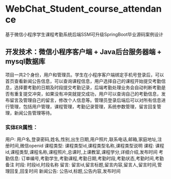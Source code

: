 # WebChat_Student_course_attendance
基于微信小程序学生课程考勤系统后端SSM可升级SpringBoot毕业源码案例设计

## 开发技术：微信小程序客户端 + Java后台服务器端 + mysql数据库

  项目一共2个身份，用户和管理员。学生在小程序客户端绑定手机号登录后，可以首页查看新闻公告信息，可以查询课程信息，用户选择自己的课程开始提交考勤信息，选择要考勤的日期及时段提交考勤记录，后端考勤处理业务会自动判断考勤是否有重复提交冲突，如果没有冲突就提交成功，用户可以查询自己的考勤信息，发布留言及管理自己的留言，修改个人信息等。管理员登录后端后可以对所有信息进行管理，包括用户管理，课程管理，考勤记录管理，系统参数管理，留言回复管理，新闻公告管理等待。

### 实体ER属性：
用户: 用户名,登录密码,姓名,性别,出生日期,用户照片,联系电话,邮箱,家庭地址,注册时间,微信openid
课程类型: 课程类型id,课程类型名称,课程类型说明
课程: 课程id,课程类型,课程名称,课程照片,总课时,上课教室,课程学分,详细介绍,发布时间
考勤信息: 订单编号,考勤学生,考勤课程,考勤日期,考勤时段,考勤状态,考勤时间,考勤备注
时段: 时段id,时段名称
留言: 留言id,留言标题,留言内容,留言人,留言时间,管理回复,回复时间
新闻公告: 公告id,标题,公告内容,发布时间
